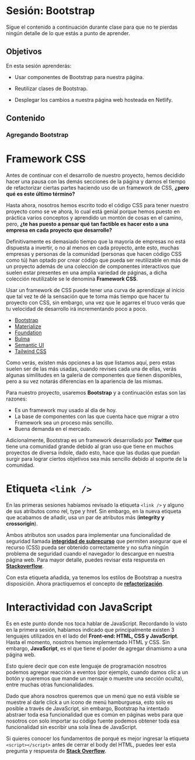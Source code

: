 # Sesión: Bootstrap

Sigue el contenido a continuación durante clase para que no te pierdas ningún
detalle de lo que estás a punto de aprender.

## Objetivos

En esta sesión aprenderás:

- Usar componentes de Bootstrap para nuestra página.

- Reutilizar clases de Bootstrap.

- Desplegar los cambios a nuestra página web hosteada en Netlify.

## Contenido

### Agregando Bootstrap

# Framework CSS

Antes de continuar con el desarrollo de nuestro proyecto, hemos decidido hacer una pausa con las demás secciones de la página y darnos el tiempo de refactorizar ciertas partes haciendo uso de un framework de CSS, **¿pero qué es este último término?**

Hasta ahora, nosotros hemos escrito todo el código CSS para tener nuestro proyecto como se ve ahora, lo cual está genial porque hemos puesto en práctica varios conceptos y aprendido un montón de cosas en el camino, pero, **¿te has puesto a pensar qué tan factible es hacer esto a una empresa en cada proyecto que desarrolle?**

Definitivamente es demasiado tiempo que la mayoría de empresas no está dispuesta a invertir, o no al menos en cada proyecto, ante esto, muchas empresas y personas de la comunidad (personas que hacen código CSS como tú) han optado por crear código que pueda ser reutilizable en más de un proyecto además de una colección de componentes interactivos que suelen estar presentes en una amplia variedad de páginas, a dicha colección reutilizable se le denomina **Framework CSS**.

Usar un framework de CSS puede tener una curva de aprendizaje al inicio que tal vez te dé la sensación que te toma más tiempo que hacer tu proyecto con CSS, sin embargo, una vez que le agarres el truco verás que tu velocidad de desarrollo irá incrementando poco a poco.

+ [Bootstrap](https://getbootstrap.com/)
+ [Materialize](https://materializecss.com/)
+ [Foundation](https://get.foundation/)
+ [Bulma](https://bulma.io/)
+ [Semantic UI](https://semantic-ui.com/)
+ [Tailwind CSS](https://tailwindcss.com/)

Como verás, existen más opciones a las que listamos aquí, pero estas suelen ser de las más usadas, cuando revises cada una de ellas, verás algunas similitudes en la galería de componentes que tienen disponibles, pero a su vez notarás diferencias en la apariencia de las mismas.

Para nuestro proyecto, usaremos **Bootstrap** y a continuación estas son las razones:

+ Es un framework muy usado al día de hoy.
+ La base de componentes con las que cuenta hace que migrar a otro Framework sea un proceso más sencillo.
+ Buena demanda en el mercado.

Adicionalmente, Bootstrap es un framework desarrollado por **Twitter** que tiene una comunidad grande debido al gran uso que tiene en muchos proyectos de diversa índole, dado esto, hace que las dudas que puedan surgir para lograr ciertos objetivos sea más sencillo debido al soporte de la comunidad.

# Etiqueta `<link />`

En las primeras sesiones habíamos revisado la etiqueta `<link />` y alguno de sus atributos como rel, type y href. Sin embargo, en la nueva etiqueta que acabamos de añadir, usa un par de atributos más (**integrity y crossorigin**).

Ambos atributos son usados para implementar una funcionalidad de seguridad llamada [**integridad de subrecurso**](https://developer.mozilla.org/en-US/docs/Web/Security/Subresource_Integrity) que permiten asegurar que el recurso (CSS) pueda ser obtenido correctamente y no sufra ningún problema de seguridad cuando el navegador lo descargue en nuestra página web.
Para mayor detalle, puedes revisar esta respuesta en [**Stackoverflow**](https://stackoverflow.com/questions/32039568/what-are-the-integrity-and-crossorigin-attributes).

Con esta etiqueta añadida, ya tenemos los estilos de Bootstrap a nuestra disposición. Ahora practiquemos el concepto de [**refactorización**](https://blog.ahierro.es/refactorizacion-de-codigo/).

# Interactividad con JavaScript

Es en este punto donde nos toca hablar de JavaScript.
Recordando lo visto en la primera sesión, habíamos indicado que principalmente existen 3 lenguajes utilizados en el lado del **Front-end: HTML, CSS y JavaScript**. Hasta el momento, nosotros hemos implementado HTML y CSS. Sin embargo, **JavaScript**, es el que tiene el poder de agregar dinamismo a una página web.

Esto quiere decir que con este lenguaje de programación nosotros podemos agregar reacción a eventos (por ejemplo, cuando damos clic a un botón y queremos que mande un mensaje o muestre una sección oculta), entre muchas otras funcionalidades.

Dado que ahora nosotros queremos que un menú que no está visible se muestre al darle click a un ícono de menú hamburguesa, esto solo es posible a través de JavaScript, sin embargo, Bootstrap ha intentado abstraer toda esa funcionalidad que es común en páginas webs para que nosotros con solo importar su código fuente podemos obtener toda esa funcionalidad sin escribir una sola línea de JavaScript.

Si quieres conocer los fundamentos de porqué es mejor ingresar la etiqueta `<script></script>` antes de cerrar el body del HTML, puedes leer esta pregunta y respuesta de [**Stack Overflow**](https://es.stackoverflow.com/questions/25088/cuál-es-el-mejor-lugar-para-colocar-los-tag-scripts-src-en-html).
